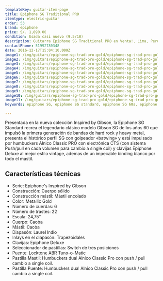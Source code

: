 ```yaml
---
templateKey: guitar-item-page
title: Epiphone SG Traditional PRO
itemtype: electric-guitar
order: 53
brand: epiphone
price: S/. 1,890.00
condition: Usada casi nuevo (9.5/10)
description: Guitarra Epiphone SG Traditional PRO en Venta!, Lima, Peru
contactPhone: 51992780348
date: 2016-12-17T15:04:10.000Z
image1: /img/guitars/epiphone-sg-trad-pro-gold/epiphone-sg-trad-pro-gold-01.jpg
image2: /img/guitars/epiphone-sg-trad-pro-gold/epiphone-sg-trad-pro-gold-02.jpg
image3: /img/guitars/epiphone-sg-trad-pro-gold/epiphone-sg-trad-pro-gold-03.jpg
image4: /img/guitars/epiphone-sg-trad-pro-gold/epiphone-sg-trad-pro-gold-04.jpg
image5: /img/guitars/epiphone-sg-trad-pro-gold/epiphone-sg-trad-pro-gold-05.jpg
image6: /img/guitars/epiphone-sg-trad-pro-gold/epiphone-sg-trad-pro-gold-06.jpg
image7: /img/guitars/epiphone-sg-trad-pro-gold/epiphone-sg-trad-pro-gold-07.jpg
image8: /img/guitars/epiphone-sg-trad-pro-gold/epiphone-sg-trad-pro-gold-08.jpg
image9: /img/guitars/epiphone-sg-trad-pro-gold/epiphone-sg-trad-pro-gold-09.jpg
image10: /img/guitars/epiphone-sg-trad-pro-gold/epiphone-sg-trad-pro-gold-10.jpg
image11: /img/guitars/epiphone-sg-trad-pro-gold/epiphone-sg-trad-pro-gold-11.jpg
keywords: epiphone SG, epiphone SG standard, epiphone SG 60s, epiphone sg traditional PRO, epiphone sg pro

---
```

Presentada en la nueva colección Inspired by Gibson, la Epiphone SG Standard recrea el legendario clásico modelo Gibson SG de los años 60 que impulsó la primera generación de bandas de hard rock y heavy metal, presenta el histórico perfil SG con golpeador «batwing» y está impulsado por humbuckers Alnico Classic PRO con electrónica CTS (con sistema Push/pull en cada volumen para cambio a single coil) y clavijas Epiphone Deluxe al mejor estilo vintage, ademas de un impecable binding blanco por todo el mastil.


## Características técnicas

* Serie: Epiphone's Inspired by Gibson
* Construcción: Cuerpo sólido
* Construcción mástil: Mástil encolado
* Color: Metallic Gold
* Número de cuerdas: 6
* Número de trastes: 22
* Escala: 24,75"
* Cuerpo: Caoba
* Mástil: Caoba
* Diapasón: Laurel Indio
* Inlays en el diapasón: Trapezoidales
* Clavijas: Epiphone Deluxe
* Seleccionador de pastillas: Switch de tres posiciones
* Puente: Locktone ABR Tuno-o-Matic
* Pastilla Mastil: Humbuckers dual Alnico Classic Pro con push / pull cambio a single coil.
* Pastilla Puente: Humbuckers dual Alnico Classic Pro con push / pull cambio a single coil.